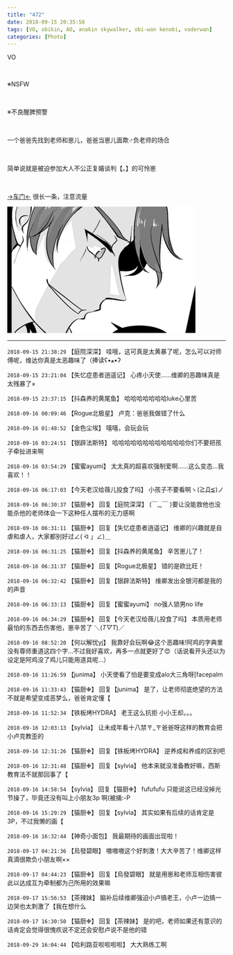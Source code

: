 ```yaml
---
title: "472"
date: 2018-09-15 20:35:58
tags: [VO, obikin, AO, anakin skywalker, obi-wan kenobi, vaderwan]
categories: [Photo]
---
```


<p>VO</p> 
<p>&nbsp;<br /></p> 
<p>※NSFW</p> 
<p>&nbsp;<br /></p> 
<p>※不良醒脾预警</p> 
<p>&nbsp;<br /></p> 
<p>一个爸爸先找到老师和崽儿，爸爸当崽儿面欺♂负老师的场合</p> 
<p>&nbsp;<br /></p> 
<p>简单说就是被迫参加大人不公正复婚谈判【。】的可怜崽</p> 
<p>&nbsp;<br /></p> 
<p><a rel="nofollow" href="https://images-wixmp-ed30a86b8c4ca887773594c2.wixmp.com/intermediary/f/d97cf4c4-1f95-4c79-9e66-10b31d5fac97/dcyor8e-22cddb1b-7636-48fe-bb5c-0c87a8879b0f.jpg" target="_blank"  >→车门←</a>&nbsp;很长一条，注意流量</p>

![](https://raw.githubusercontent.com/alicewish/meowchain247/master/img_cVZNdzJtQk9JV2VYMmdZVjBzcE5rS2dZZG0xckw1VFFMZVkyQWQ1N1k3ZDdWNnhjWTRHNTVBPT0.png)

---

`2018-09-15 21:38:29` 【庭院深深】 哇哦，这可真是太黄暴了呢，怎么可以对师傅呢，维达你真是太恶趣味了（捧读ʕ•ﻌ•ʔ

`2018-09-15 23:21:04` 【失忆症患者逍遥记】 心疼小天使……维卿的恶趣味真是太残暴了×

`2018-09-15 23:37:15` 【抖森养的黄尾鱼】 哈哈哈哈哈哈哈luke心里苦

`2018-09-16 00:09:46` 【Rogue北极星】 卢克：爸爸我做错了什么

`2018-09-16 01:48:52` 【金色尘埃】 嘻嘻，会玩会玩

`2018-09-16 03:24:51` 【银辟法斯特】 哈哈哈哈哈哈哈哈哈哈哈哈你们不要把孩子牵扯进来啊

`2018-09-16 03:54:29` 【蜜蜜ayumi】 太太真的超喜欢强制爱啊……这么变态…我喜欢！！

`2018-09-16 06:17:03` 【今天老汉给薇儿投食了吗】 小孩子不要看啊ヽ(≧Д≦)ノ

`2018-09-16 06:30:37` 【猫厨✙】 回复【庭院深深】 (￣\_,￣ )要让没能救他也没能杀他的老师体会一下这种任人摆布的无力感啊

`2018-09-16 06:31:11` 【猫厨✙】 回复【失忆症患者逍遥记】 维卿的兴趣就是自虐和虐人，大家都别好过∠( ᐛ 」∠)＿

`2018-09-16 06:31:25` 【猫厨✙】 回复【抖森养的黄尾鱼】 辛苦崽儿了！

`2018-09-16 06:31:37` 【猫厨✙】 回复【Rogue北极星】 错的是欧比旺！

`2018-09-16 06:32:42` 【猫厨✙】 回复【银辟法斯特】 维卿发出全银河都是我的的声音

`2018-09-16 06:33:13` 【猫厨✙】 回复【蜜蜜ayumi】 no强人锁男no life

`2018-09-16 06:34:29` 【猫厨✙】 回复【今天老汉给薇儿投食了吗】 本质用老师最怕的东西去伤害他，崽辛苦了 ＼(*T▽T*)／

`2018-09-16 08:52:20` 【何以解忧yj】 我靠好会玩啊😂这个恶趣味!阿鸡的字典里没有尊师重道这四个字...不过我好喜欢，再多一点就更好了😍（话说看开头还以为设定是阿鸡没了鸡儿只能用道具呢...）

`2018-09-16 11:26:59` 【junima】 小天使看了怕是要变成alo大三角呀[facepalm

`2018-09-16 11:33:43` 【猫厨✙】 回复【junima】 是了，让老师彻底绝望的方法不就是希望变成恶梦么，爸爸肯定懂【

`2018-09-16 11:52:34` 【铁板烤HYDRA】 老王这么抗拒 小小王却。。。

`2018-09-16 12:03:13` 【sylvia】 让未成年看十八禁〒\_〒爸爸呀这样的教育会把小卢克教歪的

`2018-09-16 12:31:26` 【猫厨✙】 回复【铁板烤HYDRA】 逆养成和养成的区别吧

`2018-09-16 12:31:48` 【猫厨✙】 回复【sylvia】 他本来就没准备教好嘛，西斯教育法不就那回事了【

`2018-09-16 14:58:54` 【sylvia】 回复【猫厨✙】 fufufufu 只能说这已经没掉光节操了，毕竟还没有叫上小朋友3p 啊(被捅:-P

`2018-09-16 15:29:29` 【猫厨✙】 回复【sylvia】 其实如果有后续的话肯定是3P，不过我懒的画【

`2018-09-16 16:32:44` 【神奇小面包】 我最期待的画面出现啦！

`2018-09-17 04:21:36` 【烏發碧眼】 嗷嗷嗷这个好刺激！大大辛苦了！维卿这样真滴很欺负小朋友啊××

`2018-09-17 04:44:23` 【猫厨✙】 回复【烏發碧眼】 就是用崽和老师互相伤害彼此以达成互为牵制都为己所用的效果嘛

`2018-09-17 15:56:53` 【茶辣妹】 脑补后续维卿强迫小卢搞老王，小卢一边搞一边哭也太刺激了【我在想什么

`2018-09-17 16:30:50` 【猫厨✙】 回复【茶辣妹】 是的吧，老师如果还有意识的话肯定会觉得很愧疚说不定还会安慰卢说不是他的错

`2018-09-29 16:04:44` 【哈利路亚啦啦啦啦】 大大熟练工啊
